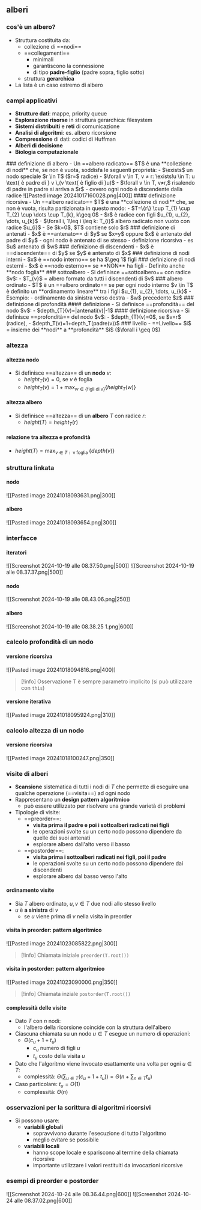 ## alberi
### cos'è un albero?
- Struttura costituita da:
	- collezione di ==nodi==
	- ==collegamenti== 
		- minimali
		- garantiscono la connessione
		- di tipo **padre-figlio** (padre sopra, figlio sotto)
	- struttura **gerarchica**
- La lista è un caso estremo di albero
### campi applicativi
- **Strutture dati**: mappe, priority queue
- **Esplorazione risorse** in struttura gerarchica: filesystem
- **Sistemi distribuiti** e **reti** di comunicazione
- **Analisi di algoritmi**: es. albero ricorsione
- **Compressione** di dati: codici di Huffman
- **Alberi di decisione**
- **Biologia computazionale**
<div style="page-break-after: always;"></div>
### definizione di albero
- Un ==albero radicato== $T$ è una **collezione di nodi** che, se non è vuota, soddisfa le seguenti proprietà:
	- $\exists$ un nodo speciale $r \in T$ ($r=$ radice)
	- $\forall v \in T, v ≠ r: \exists!u \in T: u \text{ è padre di } v \,(v \text{ è figlio di }u)$
	- $\forall v \in T, v≠r,$ risalendo di padre in padre si arriva a $r$
		- ovvero ogni nodo è discendente dalla radice
![[Pasted image 20241017160028.png|400]]
#### definizione ricorsiva
- Un ==albero radicato== $T$ è una **collezione di nodi** che, se non è vuota, risulta partizionata in questo modo:
	- $T=\{r\} \cup T_{1} \cup T_{2} \cup \dots \cup T_{k}, k\geq 0$
	- $r$ è radice con figli $u_{1}, u_{2}, \dots, u_{k}$
	- $\forall i, 1\leq i \leq k: T_{i}$ albero radicato non vuoto con radice $u_{i}$
- Se $k=0$, $T$ contiene solo $r$
### definizione di antenati
- $x$ è ==antenato== di $y$ se $x=y$ oppure $x$ è antenato del padre di $y$
	- ogni nodo è antenato di se stesso
	- definizione ricorsiva
	- es $u$ antenato di $w$
### definizione di discendenti
- $x$ è ==discendente== di $y$ se $y$ è antenato di $x$
### definizione di nodi interni
- $x$ è ==nodo interno== se ha $\geq 1$ figli
### definizione di nodi esterni
- $x$ è ==nodo esterno== se **NON** ha figli
- Definito anche **nodo foglia**
### sottoalbero
- Si definisce ==sottoalbero== con radice $v$:
	- $T_{v}$ = albero formato da tutti i discendenti di $v$
### albero ordinato
- $T$ è un ==albero ordinato== se per ogni nodo interno $v \in T$ è definito un **ordinamento lineare** tra i figli $u_{1}, u_{2}, \dots, u_{k}$
- Esempio:
	- ordinamento da sinistra verso destra
	- $w$ precedente $z$
### definizione di profondità
#### definizione
- Si definisce ==profondità== del nodo $v$:
	- $depth_{T}(v)=|antenati(v)|-1$
#### definizione ricorsiva
- Si definisce ==profondità== del nodo $v$:
	- $depth_{T}(v)=0$, se $v=r$ (radice), 
	- $depth_T(v)=1+depth_T(padre(v))$
### livello
- ==Livello== $i$ = insieme dei **nodi** a **profondità** $i$ ($\forall i \geq 0$)
<div style="page-break-after: always;"></div>

### altezza
#### altezza nodo
- Si definisce ==altezza== di un **nodo** $v$:
	- $height_T(v)=0$, se $v$ è foglia
	- $height_T(v)=1+\max_{w \in \{\text{figli di v}\}}\{height_T(w)\}$
#### altezza albero
- Si definisce ==altezza== di un **albero** $T$ con radice $r$:
	- $height(T)=height_T(r)$
#### relazione tra altezza e profondità
- $height(T)=\max_{v \in T:\text { v foglia }}\{depth(v)\}$ 
<div style="page-break-after: always;"></div>

### struttura linkata
#### nodo
![[Pasted image 20241018093631.png|300]]
#### albero
![[Pasted image 20241018093654.png|300]]
### interfacce
#### iteratori
![[Screenshot 2024-10-19 alle 08.37.50.png|500]]
![[Screenshot 2024-10-19 alle 08.37.37.png|500]]
#### nodo
![[Screenshot 2024-10-19 alle 08.43.06.png|250]]
#### albero
![[Screenshot 2024-10-19 alle 08.38.25 1.png|600]]
### calcolo profondità di un nodo
#### versione ricorsiva
![[Pasted image 20241018094816.png|400]]
>[!info] Osservazione
>T è sempre parametro implicito (si può utilizzare con ```this```)
<div style="page-break-after: always;"></div>

#### versione iterativa
![[Pasted image 20241018095924.png|310]]
<div style="page-break-after: always;"></div>

### calcolo altezza di un nodo
#### versione ricorsiva
![[Pasted image 20241018100247.png|350]]
<div style="page-break-after: always;"></div>

### visite di alberi
- **Scansione** sistematica di tutti i nodi di $T$ che permette di eseguire una qualche operazione 
  (==visita==) ad ogni nodo
- Rappresentano un **design pattern algoritmico**
	- può essere utilizzato per risolvere una grande varietà di problemi
- Tipologie di visite:
	- ==preorder==:
		- **visita prima il padre e poi i sottoalberi radicati nei figli**
		- le operazioni svolte su un certo nodo possono dipendere da quelle dei suoi antenati
		- esplorare albero dall'alto verso il basso
	- ==postorder==:
		- **visita prima i sottoalberi radicati nei figli, poi il padre**
		- le operazioni svolte su un certo nodo possono dipendere dai discendenti
		- esplorare albero dal basso verso l'alto
#### ordinamento visite
- Sia $T$ albero ordinato, $u,v \in T$ due nodi allo stesso livello
- $u$ è **a sinistra** di $v$
	- se $u$ viene prima di $v$ nella visita in preorder
#### visita in preorder: pattern algoritmico
![[Pasted image 20241023085822.png|300]]
>[!info] Chiamata iniziale
>```preorder(T.root())```
#### visita in postorder: pattern algoritmico
![[Pasted image 20241023090000.png|350]]
>[!info] Chiamata inziale
>```postorder(T.root())```
#### complessità delle visite
- Dato $T$ con $n$ nodi:
	- l'albero della ricorsione coincide con la struttura dell'albero
- Ciascuna chiamata su un nodo $u \in T$ esegue un numero di operazioni:
	- $\Theta (c_{u}+1+t_{u})$
		- $c_{u}$ numero di figli $u$
		- $t_{u}$ costo della visita $u$
- Dato che l'algoritmo viene invocato esattamente una volta per ogni $u \in T$:
	- complessità: $\Theta (\sum_{u \in T} (c_{u}+1+t_{u}))=\Theta(n+\sum_{n \in T} t_{u})$
- Caso particolare: $t_{u}=O(1)$
	- complessità: $\Theta(n)$
### osservazioni per la scrittura di algoritmi ricorsivi
- Si possono usare:
	- **variabili globali**
		- sopravvivono durante l'esecuzione di tutto l'algoritmo
		- meglio evitare se possibile
	- **variabili locali**
		- hanno scope locale e spariscono al termine della chiamata ricorsive
		- importante utilizzare i valori restituiti da invocazioni ricorsive
### esempi di preorder e postorder
![[Screenshot 2024-10-24 alle 08.36.44.png|600]]
![[Screenshot 2024-10-24 alle 08.37.02.png|600]]
<div style="page-break-after: always;"></div>
